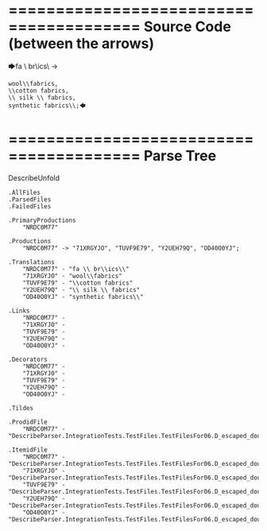 ========================================
Source Code (between the arrows)
========================================

🡆fa \\ br\\ics\\ ->

    wool\\fabrics,
    \\cotton fabrics,
    \\ silk \\ fabrics,
    synthetic fabrics\\;🡄

========================================
Parse Tree
========================================
DescribeUnfold

    .AllFiles
    .ParsedFiles
    .FailedFiles

    .PrimaryProductions
        "NRDC0M77" 

    .Productions
        "NRDC0M77" -> "71XRGYJO", "TUVF9E79", "Y2UEH79Q", "OD40O0YJ";

    .Translations
        "NRDC0M77" - "fa \\ br\\ics\\"
        "71XRGYJO" - "wool\\fabrics"
        "TUVF9E79" - "\\cotton fabrics"
        "Y2UEH79Q" - "\\ silk \\ fabrics"
        "OD40O0YJ" - "synthetic fabrics\\"

    .Links
        "NRDC0M77" - 
        "71XRGYJO" - 
        "TUVF9E79" - 
        "Y2UEH79Q" - 
        "OD40O0YJ" - 

    .Decorators
        "NRDC0M77" - 
        "71XRGYJO" - 
        "TUVF9E79" - 
        "Y2UEH79Q" - 
        "OD40O0YJ" - 

    .Tildes

    .ProdidFile
        "NRDC0M77" - "DescribeParser.IntegrationTests.TestFiles.TestFilesFor06.D_escaped_double_characters3.ds"

    .ItemidFile
        "NRDC0M77" - "DescribeParser.IntegrationTests.TestFiles.TestFilesFor06.D_escaped_double_characters3.ds"
        "71XRGYJO" - "DescribeParser.IntegrationTests.TestFiles.TestFilesFor06.D_escaped_double_characters3.ds"
        "TUVF9E79" - "DescribeParser.IntegrationTests.TestFiles.TestFilesFor06.D_escaped_double_characters3.ds"
        "Y2UEH79Q" - "DescribeParser.IntegrationTests.TestFiles.TestFilesFor06.D_escaped_double_characters3.ds"
        "OD40O0YJ" - "DescribeParser.IntegrationTests.TestFiles.TestFilesFor06.D_escaped_double_characters3.ds"

